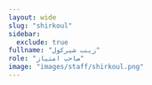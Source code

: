 ```yaml
---
layout: wide
slug: "shirkoul"
sidebar:
  exclude: true
fullname: "زینب شیرکول"
role: "صاحب امتیاز"
image: "images/staff/shirkoul.png"
---
```

